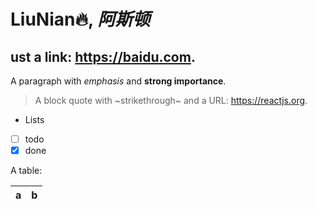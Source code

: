 # LiuNian🔥, *阿斯顿*

## ust a link: https://baidu.com.


A paragraph with *emphasis* and **strong importance**.

> A block quote with ~strikethrough~ and a URL: https://reactjs.org.

* Lists
* [ ] todo
* [x] done

A table:

| a | b |
| - | - |